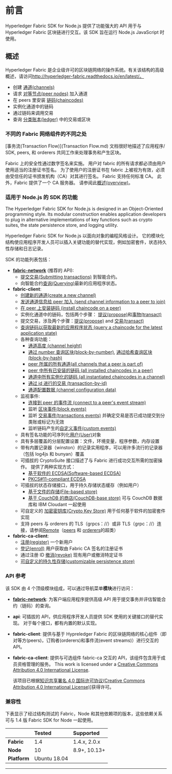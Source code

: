 # 前言

Hyperledger Fabric SDK for Node.js 提供了功能强大的 API 用于与 Hyperledger Fabric 区块链进行交互。该 SDK 旨在运行 Node.js JavaScript 时使用。

## 概述

Hyperledger Fabric 是企业级许可的区块链网络的操作系统。有关该结构的高级概述，请访问<http://hyperledger-fabric.readthedocs.io/en/latest/。>

- 创建 [通道(channels)](channel.md)
- 请求 [对等节点(peer nodes)](peer.md) 加入通道
- 在 peers 里安装 [链码(chaincodes)](chaincode.md)
- 实例化通道中的链码
- 通过链码来调用交易
- 查询 [分类账本(ledger)](ledger-features.md) 中的交易或区块

### 不同的 Fabric 网络组件的不同之处

[事务流(Transaction Flow)](Transaction Flow.md) 文档很好地描述了应用程序/ SDK, peers, 和 orderers 共同工作来处理事务和产生区块。

Fabric 上的安全性通过数字签名来实施。 用户对 fabric 的所有请求都必须由用户使用适当的注册证书签名。 为了使用户的注册证书在 fabric 上被视为有效，必须由受信任的证书颁发机构（CA）对其进行签名。 Fabric 支持任何标准 CA。 此外，Fabric 提供了一个 CA 服务器。 请参阅此[概述(overview)](overview.md)。

### 适用于 Node.js 的 SDK 的功能

The Hyperledger Fabric SDK for Node.js is designed in an Object-Oriented programming style. Its modular construction enables application developers to plug in alternative implementations of key functions such as crypto suites, the state persistence store, and logging utility.

Hyperledger Fabric SDK for Node.js 以面向对象的编程风格设计。 它的模块化结构使应用程序开发人员可以插入关键功能的替代实现，例如加密套件，状态持久性存储和日志记录。

SDK 的功能列表包括：

- [**fabric-network**](module-fabric-network.md) (推荐的 API):
  - [提交交易(Submitting transactions)](module-fabric-network.Transaction.md) 到智能合约。
  - 向智能合约[查询(Querying)](evaluate.md)最新的应用程序状态。
- **fabric-client**:
  - [创建新的通道(create a new channel)](createChannel.md)
  - [发送通道信息给 peer 加入 (send channel information to a peer to join)](joinChannel.md)
  - [在 peer 上安装链码 (install chaincode on a peer)](installChaincode.md)
  - 实例化通道中的链码，包括两个步骤： [提议(propose)](sendInstantiateProposal.md)和[事物(transact)](sendTransaction.md)
  - 提交交易，涉及两个步骤：[提议(propose)](sendTransactionProposal.md) and [交易(transact)](sendTransaction.md)
  - [查询链码以获取最新的应用程序状态 (query a chaincode for the latest application state)](queryByChaincode.md)
  - 各种查询功能：
    - [通道高度 (channel height)](https://hyperledger.github.io/fabric-sdk-node/release-1.4/Channel.html#queryInfo)
    - [通过 number 查询区块(block-by-number)](https://hyperledger.github.io/fabric-sdk-node/release-1.4/Channel.html#queryBlock), [通过哈希查询区块(block-by-hash)](https://hyperledger.github.io/fabric-sdk-node/release-1.4/Channel.html#queryBlockByHash)
    - [peer 所属的所有通道(all channels that a peer is part of)](https://hyperledger.github.io/fabric-sdk-node/release-1.4/Client.html#queryChannels)
    - [peer 中所有已安装的链码 (all installed chaincodes in a peer)](https://hyperledger.github.io/fabric-sdk-node/release-1.4/Client.html#queryInstalledChaincodes)
    - [通道中所有实例化的链码 (all instantiated chaincodes in a channel)](https://hyperledger.github.io/fabric-sdk-node/release-1.4/Channel.html#queryInstantiatedChaincodes)
    - [通过 id 进行的交易 (transaction-by-id)](https://hyperledger.github.io/fabric-sdk-node/release-1.4/Channel.html#queryTransaction)
    - [通道配置数据 (channel configuration data)](https://hyperledger.github.io/fabric-sdk-node/release-1.4/Channel.html#getChannelConfig)
  - 监视事件:
    - [连接到 peer 的事件流 (connect to a peer's event stream)](https://hyperledger.github.io/fabric-sdk-node/release-1.4/ChannelEventHub.html#connect)
    - 监听 [区块事件(block events)](https://hyperledger.github.io/fabric-sdk-node/release-1.4/ChannelEventHub.html#registerBlockEvent)
    - 监听 [交易事件(transactions events)](https://hyperledger.github.io/fabric-sdk-node/release-1.4/ChannelEventHub.html#registerTxEvent) 并确定交易是否已成功提交到分类账或标记为无效
    - 监听链码产生的[自定义事件(custom events)](https://hyperledger.github.io/fabric-sdk-node/release-1.4/ChannelEventHub.html#registerChaincodeEvent)
  - 具有签名功能的可序列化[用户(User)](https://hyperledger.github.io/fabric-sdk-node/release-1.4/User.html)对象
  - 具有多层覆盖的分层配置设置：文件，环境变量，程序参数，内存设置
  - 带有内置记录器（winston）的记录实用程序，可以用许多流行的记录器（包括 log4js 和 bunyan）覆盖
  - 可插拔的 CryptoSuite 接口描述了与 Fabric 进行成功交互所需的加密操作。 提供了两种实现方式：
    - [基于软件的 ECDSA(Software-based ECDSA)](https://hyperledger.github.io/fabric-sdk-node/release-1.4/CryptoSuite_ECDSA_AES.html)
    - [PKCS#11-compliant ECDSA](https://hyperledger.github.io/fabric-sdk-node/release-1.4/CryptoSuite_PKCS11.html)
  - 可插拔的状态存储接口，用于持久存储状态缓存（例如用户）
    - [基于文件的存储(File-based store)](https://hyperledger.github.io/fabric-sdk-node/release-1.4/FileKeyValueStore.html)
    - [基于 CouchDB 的商店(CouchDB-base store)](https://hyperledger.github.io/fabric-sdk-node/release-1.4/CouchDBKeyValueStore.html) 可与 CouchDB 数据库和 IBM Cloudant 一起使用
  - 可自定义的 [加密密钥库(Crypto Key Store)](https://hyperledger.github.io/fabric-sdk-node/release-1.4/CryptoKeyStore.html) 用于任何基于软件的加密套件实现
  - 支持 peers 与 orderers 的 TLS（grpcs：//）或非 TLS（grpc：//）连接，请参阅[Remote](https://hyperledger.github.io/fabric-sdk-node/release-1.4/Remote.html)（[peers](https://hyperledger.github.io/fabric-sdk-node/release-1.4/Peer.html) 和 [orderers](https://hyperledger.github.io/fabric-sdk-node/release-1.4/Orderer.html)的超类）
- **fabric-ca-client**:
  - [注册(register)](https://hyperledger.github.io/fabric-sdk-node/release-1.4/FabricCAServices.html#register) 一个新用户
  - [登记(enroll)](https://hyperledger.github.io/fabric-sdk-node/release-1.4/FabricCAServices.html#enroll) 用户获取由 Fabric CA 签名的注册证书
  - 通过注册 ID [撤消(revoke)](https://hyperledger.github.io/fabric-sdk-node/release-1.4/FabricCAServices.html#revoke) 现有用户或撤消特定证书
  - [可自定义的持久性存储(customizable persistence store)](https://hyperledger.github.io/fabric-sdk-node/release-1.4/FabricCAServices.html)

### API 参考

该 SDK 由 4 个顶级模块组成，可以通过导航菜单**模块**进行访问：

- [**fabric-network**](https://hyperledger.github.io/fabric-sdk-node/release-1.4/module-fabric-network.html): 为客户端应用程序提供高级 API 用于提交事务并评估智能合约（链码）的查询。

- **api**: 可插拔的 API，供应用程序开发人员提供 SDK 使用的关键接口的替代实现。 对于每个接口，都有内置的默认实现。

- **fabric-client**: 提供与基于 Hypreledger Fabric 的区块链网络的核心组件（即对等方(peers)，订购者(orderers)和事件流(event streams)）进行交互的 API。

- **fabric-ca-client**: 提供与可选组件 fabric-ca 交互的 API，该组件包含用于成员资格管理的服务。
  This work is licensed under a [Creative Commons Attribution 4.0 International License](http://creativecommons.org/licenses/by/4.0/).

  该项目已根据[知识共享署名 4.0 国际许可协议(Creative Commons Attribution 4.0 International License)](http://creativecommons.org/licenses/by/4.0/)]获得许可。

### 兼容性

下表显示了经过结构测试的 Fabric，Node 和其他依赖项的版本，这些依赖关系可与 1.4 版 Fabric SDK for Node 一起使用。

|              | Tested       | Supported    |
| :----------- | :----------- | :----------- |
| **Fabric**   | 1.4          | 1.4.x, 2.0.x |
| **Node**     | 10           | 8.9+, 10.13+ |
| **Platform** | Ubuntu 18.04 |              |
---

